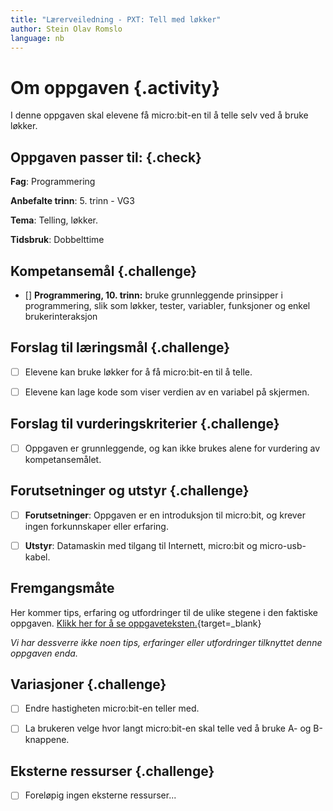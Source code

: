 ```yaml
---
title: "Lærerveiledning - PXT: Tell med løkker"
author: Stein Olav Romslo
language: nb
---
```



# Om oppgaven {.activity}

I denne oppgaven skal elevene få micro:bit-en til å telle selv ved å bruke
løkker.

## Oppgaven passer til: {.check}

__Fag__: Programmering

__Anbefalte trinn__: 5. trinn - VG3

__Tema__: Telling, løkker.

__Tidsbruk__: Dobbelttime

## Kompetansemål {.challenge}

- [] __Programmering, 10. trinn:__ bruke grunnleggende prinsipper i
  programmering, slik som løkker, tester, variabler, funksjoner og enkel
  brukerinteraksjon

## Forslag til læringsmål {.challenge}

- [ ] Elevene kan bruke løkker for å få micro:bit-en til å telle.

- [ ] Elevene kan lage kode som viser verdien av en variabel på skjermen.

## Forslag til vurderingskriterier {.challenge}

- [ ] Oppgaven er grunnleggende, og kan ikke brukes alene for vurdering av
  kompetansemålet.

## Forutsetninger og utstyr {.challenge}

- [ ] __Forutsetninger__: Oppgaven er en introduksjon til micro:bit, og krever
  ingen forkunnskaper eller erfaring.

- [ ] __Utstyr__: Datamaskin med tilgang til Internett, micro:bit og
  micro-usb-kabel.

## Fremgangsmåte

Her kommer tips, erfaring og utfordringer til de ulike stegene i den faktiske
oppgaven. [Klikk her for å se
oppgaveteksten.](../pxt_tell_med_lokker/tell_med_lokker.html){target=_blank}

_Vi har dessverre ikke noen tips, erfaringer eller utfordringer tilknyttet denne
oppgaven enda._

## Variasjoner {.challenge}

- [ ] Endre hastigheten micro:bit-en teller med.

- [ ] La brukeren velge hvor langt micro:bit-en skal telle ved å bruke A- og
  B-knappene.

## Eksterne ressurser {.challenge}

- [ ] Foreløpig ingen eksterne ressurser...
